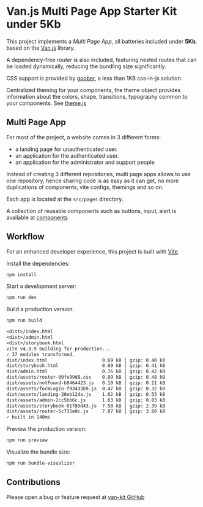# Van.js Multi Page App Starter Kit under 5Kb

This project implements a _Multi Page App_, all batteries included under **5Kb**, based on the [Van.js](https://vanjs.org/) library.

A dependency-free _router_ is also included, featuring nested routes that can be loaded dynamically, reducing the bundling size significantly.

CSS support is provided by [goober](https://goober.js.org/), a less than 1KB css-in-js solution.

Centralized theming for your components, the theme object provides information about the colors, shape, transitions, typography common to your components. See [theme.js](./src/utils/theme.js)

## Multi Page App

For most of the project, a website comes in 3 different forms:

- a landing page for unauthenticated user.
- an application for the authenticated user.
- an application for the administrator and support people

Instead of creating 3 different repositories, multi page apps allows to use one repository, hence sharing code is as easy as it can get, no more duplications of components, vite configs, themings and so on.

Each app is located at the `src/pages` directory.

A collection of reusable components such as buttons, input, alert is available at [components](components/)

## Workflow

For an enhanced developer experience, this project is built with [Vite](https://vitejs.dev/).

Install the dependencies:

```sh
npm install
```

Start a development server:

```sh
npm run dev
```

Build a production version:

```sh
npm run build
```

```txt
<dist>/index.html
<dist>/admin.html
<dist>/storybook.html
vite v4.3.9 building for production...
✓ 37 modules transformed.
dist/index.html                    0.69 kB │ gzip: 0.40 kB
dist/storybook.html                0.69 kB │ gzip: 0.41 kB
dist/admin.html                    0.76 kB │ gzip: 0.42 kB
dist/assets/router-00fe99d8.css    0.89 kB │ gzip: 0.48 kB
dist/assets/notFound-b8464423.js   0.10 kB │ gzip: 0.11 kB
dist/assets/formLogin-f93433b9.js  0.47 kB │ gzip: 0.32 kB
dist/assets/landing-30eb12da.js    1.02 kB │ gzip: 0.53 kB
dist/assets/admin-2cc5bb6c.js      1.63 kB │ gzip: 0.83 kB
dist/assets/storybook-01f85d43.js  7.50 kB │ gzip: 2.39 kB
dist/assets/router-5c735e0c.js     7.87 kB │ gzip: 3.80 kB
✓ built in 140ms

```

Preview the production version:

```sh
npm run preview
```

Visualize the bundle size:

```sh
npm run bundle-visualizer
```

## Contributions

Please open a bug or feature request at [van-kit GitHub](https://github.com/FredericHeem/van-kit)
